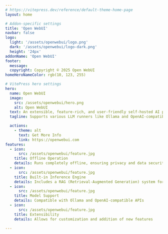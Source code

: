 ```yaml
---
# https://vitepress.dev/reference/default-theme-home-page
layout: home

# Addon-specific settings
title: 'Open WebUI'
navbar: false
logo:
  light: '/assets/openwebui/logo.png'
  dark: '/assets/openwebui/logo-dark.png'
  height: '24px'
addonName: 'Open WebUI'
footer:
  message: 
  copyright: Copyright © 2025 Open WebUI
homeHeroNameColor: rgb(10, 123, 255)

# VitePress hero settings
hero:
  name: Open WebUI
  image:
    src: /assets/openwebui/hero.png
    alt: Open WebUI
  text: An extensible, feature-rich, and user-friendly self-hosted AI platform designed to operate entirely offline
  tagline: Supports various LLM runners like Ollama and OpenAI-compatible APIs, with built-in inference engine for RAG, making it a powerful AI deployment solution.

  actions:
    - theme: alt
      text: Get More Info
      link: https://openwebui.com
features:
  - icon: 
      src: /assets/openwebui/feature.jpg
    title: Offline Operation
    details: Runs completely offline, ensuring privacy and data security.
  - icon: 
      src: /assets/openwebui/feature.jpg
    title: Built-in Inference Engine
    details: Includes a RAG (Retrieval-Augmented Generation) system for enhanced AI capabilities
  - icon: 
      src: /assets/openwebui/feature.jpg
    title: Model Support
    details: Compatible with Ollama and OpenAI-compatible APIs
  - icon: 
      src: /assets/openwebui/feature.jpg
    title: Extensibility
    details: Allows for customization and addition of new features

---
```


<style module>
</style>

